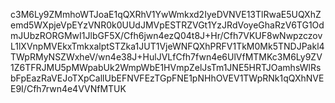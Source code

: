 c3M6Ly9ZMmhoWTJoaE1qQXRhV1YwWmkxd2IyeDVNVE13TlRwaE5UQXhZemd5WXpjeVpEYzVNR0k0UUdJMVpESTRZVGt1YzJRdVoyeGhaRzV6TG1OdmJUbzRORGMwI1JlbGF5X/Cfh6jwn4ezQ04t8J+Hr/Cfh7VKUF8wNwpzczovL1lXVnpMVEkxTmkxalptSTZka1JUT1VjeWNFQXhPRFV1TkM0Mk5TNDJPakl4TWpRMyNSZWxheV/wn4e38J+HulJVLfCfh7fwn4e6UlVfMTMKc3M6Ly9ZV1Z6TFRJMU5pMWpabUk2WmpWbE1HVmpZelJsTm1JNE5HRTJOamhsWlRsbFpEazRaVEJoTXpCallUbEFNVFEzTGpFNE1pNHhOVEV1TWpRNk1qQXhNVEE9I/Cfh7rwn4e4VVNfMTUK